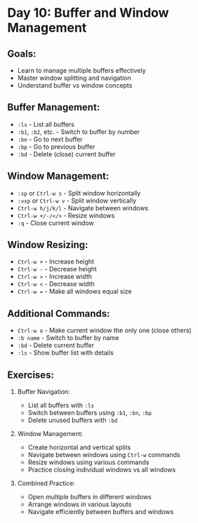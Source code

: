 # Day 10: Buffer and Window Management

## Goals:

- Learn to manage multiple buffers effectively
- Master window splitting and navigation
- Understand buffer vs window concepts

## Buffer Management:

- `:ls` - List all buffers
- `:b1`, `:b2`, etc. - Switch to buffer by number
- `:bn` - Go to next buffer
- `:bp` - Go to previous buffer
- `:bd` - Delete (close) current buffer

## Window Management:

- `:sp` or `Ctrl-w s` - Split window horizontally
- `:vsp` or `Ctrl-w v` - Split window vertically
- `Ctrl-w h/j/k/l` - Navigate between windows
- `Ctrl-w +/-/</>` - Resize windows
- `:q` - Close current window

## Window Resizing:

- `Ctrl-w +` - Increase height
- `Ctrl-w -` - Decrease height
- `Ctrl-w >` - Increase width
- `Ctrl-w <` - Decrease width
- `Ctrl-w =` - Make all windows equal size

## Additional Commands:

- `Ctrl-w o` - Make current window the only one (close others)
- `:b name` - Switch to buffer by name
- `:bd` - Delete current buffer
- `:ls` - Show buffer list with details

## Exercises:

1. Buffer Navigation:

   - List all buffers with `:ls`
   - Switch between buffers using `:b1`, `:bn`, `:bp`
   - Delete unused buffers with `:bd`

2. Window Management:

   - Create horizontal and vertical splits
   - Navigate between windows using `Ctrl-w` commands
   - Resize windows using various commands
   - Practice closing individual windows vs all windows

3. Combined Practice:
   - Open multiple buffers in different windows
   - Arrange windows in various layouts
   - Navigate efficiently between buffers and windows
